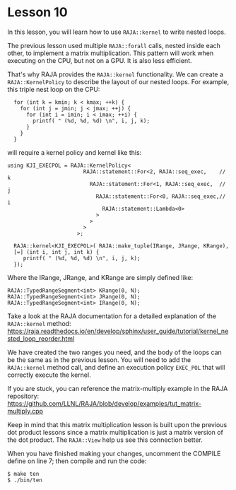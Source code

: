 # Lesson 10

In this lesson, you will learn how to use `RAJA::kernel` to write nested loops.

The previous lesson used multiple `RAJA::forall` calls, nested inside each
other, to implement a matrix multiplication. This pattern will work when
executing on the CPU, but not on a GPU. It is also less efficient. 

That's why RAJA provides the `RAJA::kernel` functionality. We can create a
`RAJA::KernelPolicy` to describe the layout of our nested loops. For example,
this triple nest loop on the CPU:

```
  for (int k = kmin; k < kmax; ++k) {
    for (int j = jmin; j < jmax; ++j) {
      for (int i = imin; i < imax; ++i) {
        printf( " (%d, %d, %d) \n", i, j, k);
      }
    }
  }
```

will require a kernel policy and kernel like this:

```
using KJI_EXECPOL = RAJA::KernelPolicy<
                        RAJA::statement::For<2, RAJA::seq_exec,    // k
                          RAJA::statement::For<1, RAJA::seq_exec,  // j
                            RAJA::statement::For<0, RAJA::seq_exec,// i 
                              RAJA::statement::Lambda<0>
                            > 
                          > 
                        > 
                      >;

  RAJA::kernel<KJI_EXECPOL>( RAJA::make_tuple(IRange, JRange, KRange),
  [=] (int i, int j, int k) { 
     printf( " (%d, %d, %d) \n", i, j, k);
  });
```

Where the IRange, JRange, and KRange are simply defined like:

```
RAJA::TypedRangeSegment<int> KRange(0, N);
RAJA::TypedRangeSegment<int> JRange(0, N);
RAJA::TypedRangeSegment<int> IRange(0, N);
```

Take a look at the RAJA documentation for a detailed explanation of the
`RAJA::kernel` method:
https://raja.readthedocs.io/en/develop/sphinx/user_guide/tutorial/kernel_nested_loop_reorder.html

We have created the two ranges you need, and the body of the loops can be the
same as in the previous lesson. You will need to add the `RAJA::kernel` method
call, and define an execution policy `EXEC_POL` that will correctly execute the
kernel. 

If you are stuck, you can reference the matrix-multiply example in the RAJA
repository:
https://github.com/LLNL/RAJA/blob/develop/examples/tut_matrix-multiply.cpp

Keep in mind that this matrix multiplication lesson is built upon the previous
dot product lessons since a matrix multiplication is just a matrix version of
the dot product. The `RAJA::View` help us see this connection better.

When you have finished making your changes, uncomment the COMPILE define on line 7;
then compile and run the code:

```
$ make ten
$ ./bin/ten
```
